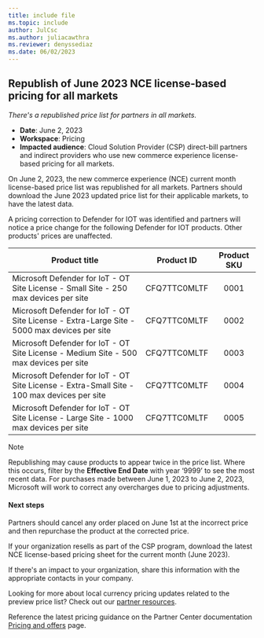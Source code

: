 ```yaml
---
title: include file
ms.topic: include
author: JulCsc
ms.author: juliacawthra
ms.reviewer: denyssediaz
ms.date: 06/02/2023
---
```


## Republish of June 2023 NCE license-based pricing for all markets

_There's a republished price list for partners in all markets._

- **Date**: June 2, 2023
- **Workspace**: Pricing
- **Impacted audience**: Cloud Solution Provider (CSP) direct-bill partners and indirect providers who use new commerce experience license-based pricing for all markets.

On June 2, 2023, the new commerce experience (NCE) current month license-based price list was republished for all markets. Partners should download the June 2023 updated price list for their applicable markets, to have the latest data.

A pricing correction to Defender for IOT was identified and partners will notice a price change for the following Defender for IOT products. Other products' prices are unaffected.

|       Product title                                                                              |     Product ID  |     Product SKU  |
|--------------------------------------------------------------------------------------------------|:---------------:|:----------------:|
|     Microsoft Defender for IoT - OT Site License - Small Site - 250 max devices per site         |   CFQ7TTC0MLTF  |   0001           |
|     Microsoft Defender for IoT - OT Site License - Extra-Large Site - 5000 max devices per site  |   CFQ7TTC0MLTF  |   0002           |
|     Microsoft Defender for IoT - OT Site License - Medium Site - 500 max devices per site        |   CFQ7TTC0MLTF  |   0003           |
|     Microsoft Defender for IoT - OT Site License - Extra-Small Site - 100 max devices per site   |   CFQ7TTC0MLTF  |   0004           |
|     Microsoft Defender for IoT - OT Site License - Large Site - 1000 max devices per site        |   CFQ7TTC0MLTF  |   0005           |

> [!NOTE]
> Republishing may cause products to appear twice in the price list. Where this occurs, filter by the **Effective End Date** with year ‘9999’ to see the most recent data. For purchases made between June 1, 2023 to June 2, 2023, Microsoft will work to correct any overcharges due to pricing adjustments.

#### Next steps

Partners should cancel any order placed on June 1st at the incorrect price and then repurchase the product at the corrected price.

If your organization resells as part of the CSP program, download the latest NCE license-based pricing sheet for the current month (June 2023).

If there's an impact to your organization, share this information with the appropriate contacts in your company.

Looking for more about local currency pricing updates related to the preview price list? Check out our [partner resources](https://partner.microsoft.com/resources/collection/local-currency-pricing-updates-for-eu-efta#/).

Reference the latest pricing guidance on the Partner Center documentation [Pricing and offers](../../../pricing-and-offers.md) page.
